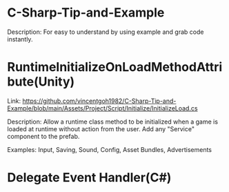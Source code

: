 # C-Sharp-Tip-and-Example

Description: For easy to understand by using example and grab code instantly.

# RuntimeInitializeOnLoadMethodAttribute(Unity)
Link: https://github.com/vincentgoh1982/C-Sharp-Tip-and-Example/blob/main/Assets/Project/Script/Initialize/InitializeLoad.cs

Description: Allow a runtime class method to be initialized when a game is loaded at runtime without action from the user. Add any "Service" component to the prefab.

Examples: Input, Saving, Sound, Config, Asset Bundles, Advertisements

# Delegate Event Handler(C#)

